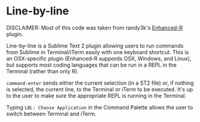 Line-by-line
============

DISCLAIMER: Most of this code was taken from randy3k's [Enhanced-R](https://github.com/randy3k/Enhanced-R) plugin.

Line-by-line is a Sublime Text 2 plugin allowing users to run commands from Sublime in Terminal/iTerm easily with one keyboard shortcut.  This is an OSX-specific plugin (Enhanced-R suppords OSX, Windows, and Linux), but supports most coding languages that can be run in a REPL in the Terminal (rather than only R).  

`command-enter` sends either the current selection (in a ST2 file) or, if nothing is selected, the current line, to the Terminal or iTerm to be executed.  It's up to the user to make sure the appropriate REPL is running in the Terminal.

Typing `LBL: Choose Application` in the Command Palette allows the user to switch between Terminal and iTerm.
